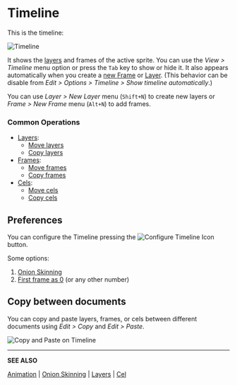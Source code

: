 # Timeline

This is the timeline:

<img src="/docs/timeline/timeline.png" alt="Timeline" class="xN" />

It shows the [layers](layers.md) and frames of the active sprite. You can use the
*View > Timeline* menu option or press the `Tab` key to show or hide
it. It also appears automatically when you create a [new Frame](new-frame.md) or
[Layer](new-layer.md). (This behavior can be disable from *Edit > Options > Timeline >
Show timeline automatically*.)

You can use *Layer > New Layer* menu (`Shift+N`) to create new layers
or *Frame > New Frame* menu (`Alt+N`) to add frames.

### Common Operations

* [Layers](layers.md):
  * [Move layers](move-layers.md)
  * [Copy layers](copy-layers.md)
* [Frames](animation.md):
  * [Move frames](move-frames.md)
  * [Copy frames](copy-frames.md)
* [Cels](cel.md):
  * [Move cels](move-cels.md)
  * [Copy cels](copy-cels.md)

## Preferences

You can configure the Timeline pressing
the ![Configure Timeline Icon](animation/configure-timeline.png) button.

Some options:

1. [Onion Skinning](onion-skinning.md)
1. [First frame as 0](https://community.aseprite.org/t/3895/2) (or any other number)

## Copy between documents

You can copy and paste layers, frames, or cels between different
documents using *Edit > Copy* and *Edit > Paste*.

![Copy and Paste on Timeline](timeline/timeline-copy-and-paste.gif)

---

**SEE ALSO**

[Animation](animation.md) |
[Onion Skinning](onion-skinning.md) |
[Layers](layers.md) |
[Cel](cel.md)
